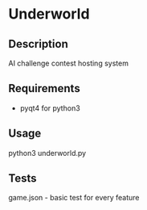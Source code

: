 Underworld
==========

Description
------------
AI challenge contest hosting system

Requirements
------------
* pyqt4 for python3


Usage
-----
python3 underworld.py

Tests
-----
game.json - basic test for every feature


